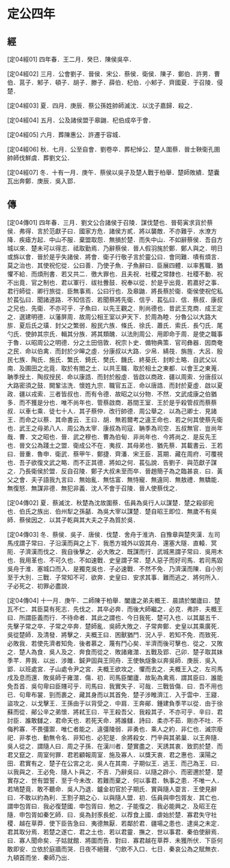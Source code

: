 # 定公四年

## 經 <a name="11Ding04Jing"></a>

<a name="11Ding04Jing01">[定04經01]</a> 四年春．王二月．癸巳．陳侯吳卒．

<a name="11Ding04Jing02">[定04經02]</a> 三月．公會劉子．晉侯．宋公．蔡侯．衛侯．陳子．鄭伯．許男．曹伯．莒子．邾子．頓子．胡子．滕子．薛伯．杞伯．小邾子．齊國夏．于召陵．侵楚．

<a name="11Ding04Jing03">[定04經03]</a> 夏．四月．庚辰．蔡公孫姓帥師滅沈．以沈子嘉歸．殺之．

<a name="11Ding04Jing04">[定04經04]</a> 五月．公及諸侯盟于皋鼬．杞伯成卒于會．

<a name="11Ding04Jing05">[定04經05]</a> 六月．葬陳惠公．許遷于容城．

<a name="11Ding04Jing06">[定04經06]</a> 秋．七月．公至自會．劉卷卒．葬杞悼公．楚人圍蔡．晉士鞅衛孔圉帥師伐鮮虞．葬劉文公．

<a name="11Ding04Jing07">[定04經07]</a> 冬．十有一月．庚午．蔡侯以吳子及楚人戰于柏舉．楚師敗績．楚囊瓦出奔鄭．庚辰．吳入郢．

## 傳 <a name="11Ding04Zhuan"></a>

<a name="11Ding04Zhuan01">[定04傳01]</a> 四年春．三月．劉文公合諸侯于召陵．謀伐楚也．晉荀寅求貨於蔡侯．弗得．言於范獻子曰．國家方危．諸侯方貳．將以襲敵．不亦難乎．水潦方降．疾瘧方起．中山不服．棄盟取怨．無損於楚．而失中山．不如辭蔡侯．吾自方城以來．楚未可以得志．祗取勤焉．乃辭蔡侯．晉人假羽旄於鄭．鄭人與之．明日或旆以會．晉於是乎失諸侯．將會．衛子行敬子言於靈公曰．會同難．嘖有煩言．莫之治也．其使祝佗從．公曰善．乃使子魚．子魚辭曰．臣展四體．以率舊職．猶懼不給．而煩刑書．若又共二．徼大罪也．且夫祝．社稷之常隸也．社稷不動．祝不出竟．官之制也．君以軍行．祓社釁鼓．祝奉以從．於是乎出竟．若嘉好之事．君行師從．卿行旅從．臣無事焉．公曰行也．及皋鼬．將長蔡於衛．衛侯使祝佗私於萇弘曰．聞諸道路．不知信否．若聞蔡將先衛．信乎．萇弘曰．信．蔡叔．康叔之兄也．先衛．不亦可乎．子魚曰．以先王觀之．則尚德也．昔武王克商．成王定之．選建明德．以藩屏周．故周公相王室以尹天下．於周為睦．分魯公以大路大旂．夏后氏之璜．封父之繁弱．殷民六族．條氏．徐氏．蕭氏．索氏．長勺氏．尾勺氏．使帥其宗氏．輯其分族．將其類醜．以法則周公．用即命于周．是使之職事于魯．以昭周公之明德．分之土田倍敦．祝宗卜史．備物典策．官司彝器．因商奄之民．命以伯禽．而封於少皞之虛．分康叔以大路．少帛．綪茷．旃旌．大呂．殷民七族．陶氏．施氏．繁氏．錡氏．樊氏．饑氏．終葵氏．封畛土略．自武父以南．及圃田之北竟．取於有閻之土．以共王職．取於相土之東都．以會王之東蒐．聃季授土．陶叔授民．命以康誥．而封於殷虛．皆啟以商政．疆以周索．分唐叔以大路密須之鼓．闕鞏沽洗．懷姓九宗．職官五正．命以唐誥．而封於夏虛．啟以夏政．疆以戎索．三者皆叔也．而有令德．故昭之以分物．不然．文武成康之伯猶多．而不獲是分也．唯不尚年也．管蔡啟商．惎間王室．王於是乎殺管叔而蔡蔡叔．以車七乘．徒七十人．其子蔡仲．改行帥德．周公舉之．以為己卿士．見諸王．而命之以蔡．其命書云．王曰．胡．無若爾考之違王命也．若之何其使蔡先衛也．武王之母弟八人．周公為太宰．康叔為司寇．聃季為司空．五叔無官．豈尚年哉．曹．文之昭也．晉．武之穆也．曹為伯甸．非尚年也．今將尚之．是反先王也．晉文公為踐土之盟．衛成公不在．夷叔．其母弟也．猶先蔡．其載書云．王若曰．晉重．魯申．衛武．蔡甲午．鄭捷．齊潘．宋王臣．莒期．藏在周府．可覆視也．吾子欲復文武之略．而不正其德．將如之何．萇弘說．告劉子．與范獻子謀之．乃長衛侯於盟．反自召陵．鄭子大叔未至而卒．晉趙簡子為之臨甚哀．曰．黃父之會．夫子語我九言曰．無始亂．無怙富．無恃寵．無違同．無敖禮．無驕能．無復怒．無謀非德．無犯非義．沈人不會于召陵．晉人使蔡伐之．

<a name="11Ding04Zhuan02">[定04傳02]</a> 夏．蔡滅沈．秋楚為沈故圍蔡．伍員為吳行人以謀楚．楚之殺郤宛也．伯氏之族出．伯州犁之孫嚭．為吳大宰以謀楚．楚自昭王即位．無歲不有吳師．蔡侯因之．以其子乾與其大夫之子為質於吳．

<a name="11Ding04Zhuan03">[定04傳03]</a> 冬．蔡侯．吳子．唐侯．伐楚．舍舟于淮汭．自豫章與楚夾漢．左司馬戌謂子常曰．子沿漢而與之上下．我悉方城外以毀其舟．還塞大隧．直轅．冥阨．子濟漢而伐之．我自後擊之．必大敗之．既謀而行．武城黑謂子常曰．吳用木也．我用革也．不可久也．不如速戰．史皇謂子常．楚人惡子而好司馬．若司馬毀吳舟于淮．塞城口而入．是獨克吳也．子必速戰．不然不免．乃濟漢而陳．自小別至于大別．三戰．子常知不可．欲奔．史皇曰．安求其事．難而逃之．將何所入．子必死之．初罪必盡說．

<a name="11Ding04Zhuan04">[定04傳04]</a> 十一月．庚午．二師陳于柏舉．闔廬之弟夫概王．晨請於闔廬曰．楚瓦不仁．其臣莫有死志．先伐之．其卒必奔．而後大師繼之．必克．弗許．夫概王曰．所謂臣義而行．不待命者．其此之謂也．今日我死．楚可入也．以其屬五千．先擊子常之卒．子常之卒奔．楚師亂．吳師大敗之．子常奔鄭．史皇以其乘廣死．吳從楚師．及清發．將擊之．夫概王曰．困獸猶鬥．況人乎．若知不免．而致死．必敗我．若使先濟者知免．後者慕之．蔑有鬥心矣．半濟而後可擊也．從之．又敗之．楚人為食．吳人及之．奔食而從之．敗諸雍澨．五戰及郢．己卯．楚子取其妹季芊．畀我．以出．涉雎．鍼尹固與王同舟．王使執燧象以奔吳師．庚辰．吳入郢．以班處宮．子山處令尹之宮．夫概王欲攻之．懼而去之．夫概王入之．左司馬戌及息而還．敗吳師于雍澨．傷．初．司馬臣闔廬．故恥為禽焉．謂其臣曰．誰能免吾首．吳句卑曰臣賤可乎．司馬曰．我實失子．可哉．三戰皆傷．曰．吾不用也已．句卑布裳．剄而裹之．藏其身而以其首免．楚子涉睢濟江．入于雲中．王寢．盜攻之．以戈擊王．王孫由于以背受之．中肩．王奔鄖．鍾建負季芊以從．由于徐蘇而從．鄖公辛之弟懷．將弒王曰．平王殺吾父．我殺其子．不亦可乎．辛曰．君討臣．誰敢讎之．君命天也．若死天命．將誰讎．詩曰．柔亦不茹．剛亦不吐．不侮矜寡．不畏彊禦．唯仁者能之．違彊陵弱．非勇也．乘人之約．非仁也．滅宗廢祀．非孝也．動無令名．非知也．必犯是．余將殺女．鬥辛與其弟巢．以王奔隨．吳人從之．謂隨人曰．周之子孫．在漢川者．楚實盡之．天誘其衷．致罰於楚．而君又竄之．周室何罪．君若顧報周室．施及寡人．以獎天衷．君之惠也．漢陽之田．君實有之．楚子在公宮之北．吳人在其南．子期似王．逃王．而己為王．曰．以我與之．王必免．隨人卜與之．不吉．乃辭吳曰．以隨之辟小．而密邇於楚．楚實存之．世有盟誓．至于今未改．若難而棄之．何以事君．執事之患．不唯一人．若鳩楚竟．敢不聽命．吳人乃退．鑪金初官於子期氏．實與隨人耍言．王使見辭曰．不敢以約為利．王割子期之心．以與隨人盟．初．伍員與申包胥友．其亡也．謂申包胥曰．我必復楚國．申包胥曰．勉之．子能復之．我必能興之．及昭王在隨．申包胥如秦乞師．曰．吳為封豕長蛇．以荐食上國．虐始於楚．寡君失守社稷．越在草莽．使下臣告急曰．夷德無厭．若鄰於君．疆場之患也．逮吳之未定．君其取分焉．若楚之遂亡．君之土也．若以君靈．撫之．世以事君．秦伯使辭焉．曰．寡人聞命矣．子姑就館．將圖而告．對曰．寡君越在草莽．未獲所伏．下臣何敢即安．立依於庭牆而哭．日夜不絕聲．勺飲不入口．七日．秦哀公為之賦無衣．九頓首而坐．秦師乃出．

